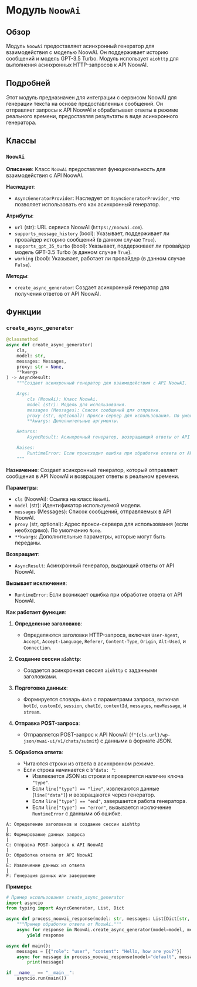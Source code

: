 # Модуль `NoowAi`

## Обзор

Модуль `NoowAi` предоставляет асинхронный генератор для взаимодействия с моделью NoowAI. Он поддерживает историю сообщений и модель GPT-3.5 Turbo. Модуль использует `aiohttp` для выполнения асинхронных HTTP-запросов к API NoowAI.

## Подробней

Этот модуль предназначен для интеграции с сервисом NoowAI для генерации текста на основе предоставленных сообщений. Он отправляет запросы к API NoowAI и обрабатывает ответы в режиме реального времени, предоставляя результаты в виде асинхронного генератора.

## Классы

### `NoowAi`

**Описание**: Класс `NoowAi` предоставляет функциональность для взаимодействия с API NoowAI.

**Наследует**:
- `AsyncGeneratorProvider`: Наследует от `AsyncGeneratorProvider`, что позволяет использовать его как асинхронный генератор.

**Атрибуты**:
- `url` (str): URL сервиса NoowAI (`https://noowai.com`).
- `supports_message_history` (bool): Указывает, поддерживает ли провайдер историю сообщений (в данном случае `True`).
- `supports_gpt_35_turbo` (bool): Указывает, поддерживает ли провайдер модель GPT-3.5 Turbo (в данном случае `True`).
- `working` (bool): Указывает, работает ли провайдер (в данном случае `False`).

**Методы**:
- `create_async_generator`: Создает асинхронный генератор для получения ответов от API NoowAI.

## Функции

### `create_async_generator`

```python
@classmethod
async def create_async_generator(
    cls,
    model: str,
    messages: Messages,
    proxy: str = None,
    **kwargs
) -> AsyncResult:
    """Создает асинхронный генератор для взаимодействия с API NoowAI.

    Args:
        cls (NoowAi): Класс NoowAi.
        model (str): Модель для использования.
        messages (Messages): Список сообщений для отправки.
        proxy (str, optional): Прокси-сервер для использования. По умолчанию `None`.
        **kwargs: Дополнительные аргументы.

    Returns:
        AsyncResult: Асинхронный генератор, возвращающий ответы от API NoowAI.

    Raises:
        RuntimeError: Если происходит ошибка при обработке ответа от API NoowAI.
    """
```

**Назначение**: Создает асинхронный генератор, который отправляет сообщения в API NoowAI и возвращает ответы в реальном времени.

**Параметры**:
- `cls` (NoowAi): Ссылка на класс `NoowAi`.
- `model` (str): Идентификатор используемой модели.
- `messages` (Messages): Список сообщений, отправляемых в API NoowAI.
- `proxy` (str, optional): Адрес прокси-сервера для использования (если необходимо). По умолчанию `None`.
- `**kwargs`: Дополнительные параметры, которые могут быть переданы.

**Возвращает**:
- `AsyncResult`: Асинхронный генератор, выдающий ответы от API NoowAI.

**Вызывает исключения**:
- `RuntimeError`: Если возникает ошибка при обработке ответа от API NoowAI.

**Как работает функция**:

1. **Определение заголовков**:
   - Определяются заголовки HTTP-запроса, включая `User-Agent`, `Accept`, `Accept-Language`, `Referer`, `Content-Type`, `Origin`, `Alt-Used`, и `Connection`.

2. **Создание сессии `aiohttp`**:
   - Создается асинхронная сессия `aiohttp` с заданными заголовками.

3. **Подготовка данных**:
   - Формируется словарь `data` с параметрами запроса, включая `botId`, `customId`, `session`, `chatId`, `contextId`, `messages`, `newMessage`, и `stream`.

4. **Отправка POST-запроса**:
   - Отправляется POST-запрос к API NoowAI (`f"{cls.url}/wp-json/mwai-ui/v1/chats/submit`) с данными в формате JSON.

5. **Обработка ответа**:
   - Читаются строки из ответа в асинхронном режиме.
   - Если строка начинается с `b"data: "`:
     - Извлекается JSON из строки и проверяется наличие ключа `"type"`.
     - Если `line["type"] == "live"`, извлекаются данные (`line["data"]`) и возвращаются через генератор.
     - Если `line["type"] == "end"`, завершается работа генератора.
     - Если `line["type"] == "error"`, вызывается исключение `RuntimeError` с данными об ошибке.

```
A: Определение заголовков и создание сессии aiohttp
|
B: Формирование данных запроса
|
C: Отправка POST-запроса к API NoowAI
|
D: Обработка ответа от API NoowAI
|
E: Извлечение данных из ответа
|
F: Генерация данных или завершение
```

**Примеры**:

```python
# Пример использования create_async_generator
import asyncio
from typing import AsyncGenerator, List, Dict

async def process_noowai_response(model: str, messages: List[Dict[str, str]]) -> AsyncGenerator[str, None]:
    """Пример обработки ответа от NoowAi."""
    async for response in NoowAi.create_async_generator(model=model, messages=messages):
        yield response

async def main():
    messages = [{"role": "user", "content": "Hello, how are you?"}]
    async for message in process_noowai_response(model="default", messages=messages):
        print(message)

if __name__ == "__main__":
    asyncio.run(main())